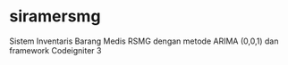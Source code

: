 # siramersmg
Sistem Inventaris Barang Medis RSMG dengan metode ARIMA (0,0,1) dan framework Codeigniter 3
